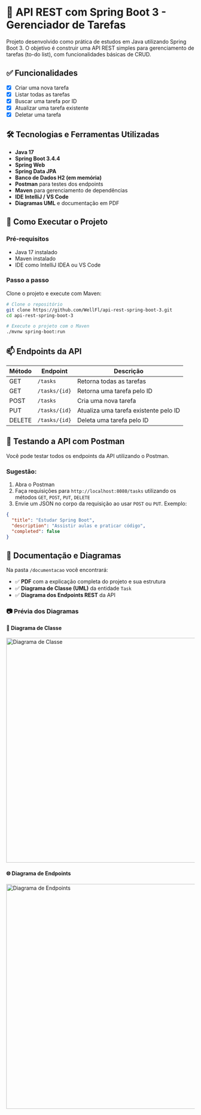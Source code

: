 # 📌 API REST com Spring Boot 3 - Gerenciador de Tarefas

Projeto desenvolvido como prática de estudos em Java utilizando Spring Boot 3. O objetivo é construir uma API REST simples para gerenciamento de tarefas (to-do list), com funcionalidades básicas de CRUD.

## ✅ Funcionalidades

- [x] Criar uma nova tarefa
- [x] Listar todas as tarefas
- [x] Buscar uma tarefa por ID
- [x] Atualizar uma tarefa existente
- [x] Deletar uma tarefa

## 🛠️ Tecnologias e Ferramentas Utilizadas

- **Java 17**
- **Spring Boot 3.4.4**
- **Spring Web**
- **Spring Data JPA**
- **Banco de Dados H2 (em memória)**
- **Postman** para testes dos endpoints
- **Maven** para gerenciamento de dependências
- **IDE IntelliJ / VS Code**
- **Diagramas UML** e documentação em PDF

## 🚀 Como Executar o Projeto

### Pré-requisitos

- Java 17 instalado
- Maven instalado
- IDE como IntelliJ IDEA ou VS Code

### Passo a passo

Clone o projeto e execute com Maven:

```bash
# Clone o repositório
git clone https://github.com/WellFl/api-rest-spring-boot-3.git
cd api-rest-spring-boot-3

# Execute o projeto com o Maven
./mvnw spring-boot:run
```

## 📫 Endpoints da API

| Método | Endpoint            | Descrição                            |
|--------|---------------------|----------------------------------------|
| GET    | `/tasks`            | Retorna todas as tarefas               |
| GET    | `/tasks/{id}`       | Retorna uma tarefa pelo ID             |
| POST   | `/tasks`            | Cria uma nova tarefa                   |
| PUT    | `/tasks/{id}`       | Atualiza uma tarefa existente pelo ID  |
| DELETE | `/tasks/{id}`       | Deleta uma tarefa pelo ID              |

## 🧪 Testando a API com Postman

Você pode testar todos os endpoints da API utilizando o Postman.

### Sugestão:

1. Abra o Postman
2. Faça requisições para `http://localhost:8080/tasks` utilizando os métodos `GET`, `POST`, `PUT`, `DELETE`
3. Envie um JSON no corpo da requisição ao usar `POST` ou `PUT`. Exemplo:

```json
{
  "title": "Estudar Spring Boot",
  "description": "Assistir aulas e praticar código",
  "completed": false
}
```
## 📄 Documentação e Diagramas

Na pasta `/documentacao` você encontrará:

- ✅ **PDF** com a explicação completa do projeto e sua estrutura
- ✅ **Diagrama de Classe (UML)** da entidade `Task`
- ✅ **Diagrama dos Endpoints REST** da API

### 📷 Prévia dos Diagramas

#### 🧩 Diagrama de Classe

<img src="documentacao/diagrama-classe.png" alt="Diagrama de Classe" width="600"/>

#### 🌐 Diagrama de Endpoints

<img src="documentacao/diagrama-endpoints.png" alt="Diagrama de Endpoints" width="600"/>


